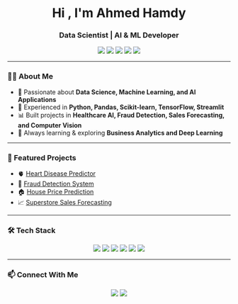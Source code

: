 <h1 align="center">Hi , I'm Ahmed Hamdy</h1>
<h3 align="center">Data Scientist | AI & ML Developer</h3>

<p align="center">
  <img src="https://img.shields.io/badge/ML-Classification-blue?style=for-the-badge"/>
  <img src="https://img.shields.io/badge/ML-Regression-orange?style=for-the-badge"/>
  <img src="https://img.shields.io/badge/Python-3.11-yellow?style=for-the-badge"/>
  <img src="https://img.shields.io/badge/Framework-Scikit--learn%20%7C%20TensorFlow-green?style=for-the-badge"/>
  <img src="https://img.shields.io/badge/Deployment-Streamlit-red?style=for-the-badge"/>
</p>

---

### 👨‍💻 About Me  
- 🚀 Passionate about **Data Science, Machine Learning, and AI Applications**  
- 🧩 Experienced in **Python, Pandas, Scikit-learn, TensorFlow, Streamlit**  
- 📊 Built projects in **Healthcare AI, Fraud Detection, Sales Forecasting, and Computer Vision**  
- 🎯 Always learning & exploring **Business Analytics and Deep Learning**  

---

### 📂 Featured Projects  
- 🫀 [Heart Disease Predictor](https://heart-disease-predictor-yngxppabnp7hbm6xynwbcs.streamlit.app/)  
- 🏦 [Fraud Detection System](https://github.com/ahmedhub2005/fraud-detection)  
- 🏠 [House Price Prediction](https://github.com/ahmedhub2005/HousePricemodel1)  
- 📈 [Superstore Sales Forecasting](https://github.com/ahmedhub2005/superstore-sales-forecasting)  

---

### 🛠️ Tech Stack  
<p align="center">
  <img src="https://img.shields.io/badge/Python-3776AB?style=for-the-badge&logo=python&logoColor=white"/>
  <img src="https://img.shields.io/badge/TensorFlow-FF6F00?style=for-the-badge&logo=tensorflow&logoColor=white"/>
  <img src="https://img.shields.io/badge/Scikit--learn-F7931E?style=for-the-badge&logo=scikit-learn&logoColor=white"/>
  <img src="https://img.shields.io/badge/Streamlit-FF4B4B?style=for-the-badge&logo=streamlit&logoColor=white"/>
  <img src="https://img.shields.io/badge/Pandas-150458?style=for-the-badge&logo=pandas&logoColor=white"/>
  <img src="https://img.shields.io/badge/Matplotlib-11557c?style=for-the-badge&logo=plotly&logoColor=white"/>
</p>

---

### 📫 Connect With Me  
<p align="center">
  <a href="https://www.linkedin.com/in/ahmed-hamdy/"><img src="https://img.shields.io/badge/LinkedIn-Ahmed%20Hamdy-blue?style=for-the-badge&logo=linkedin"/></a>
  <a href="mailto:ahmed@example.com"><img src="https://img.shields.io/badge/Email-Contact%20Me-red?style=for-the-badge&logo=gmail&logoColor=white"/></a>
</p>

